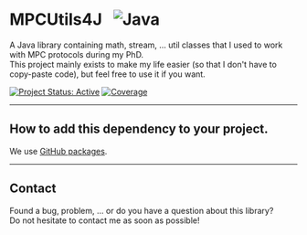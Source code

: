 # MPCUtils4J &nbsp; ![Java](https://img.shields.io/badge/java-%23ED8B00.svg?style=for-the-badge&logo=java&logoColor=white)
A Java library containing math, stream, ... util classes that I used to work with MPC protocols during my PhD.
<br>This project mainly exists to make my life easier (so that I don't have to copy-paste code), but feel free to use it if you want.

[![Project Status: Active](https://www.repostatus.org/badges/latest/active.svg)](https://www.repostatus.org/#active)
[![Coverage](https://badgen.net/badge/coverage/96%25/green)](https://badgen.net/badge/coverage/96%25/green)

***

## How to add this dependency to your project.

We use <a href="https://github.com/pvriel/MPCUtils4J/packages/">GitHub packages</a>.

***

## Contact

Found a bug, problem, ... or do you have a question about this library?
<br>Do not hesitate to contact me as soon as possible!

